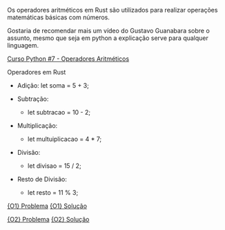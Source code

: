 Os operadores aritméticos em Rust são utilizados para realizar operações matemáticas básicas com números. 

Gostaria de recomendar mais um vídeo do Gustavo Guanabara sobre o assunto, mesmo que seja em python a explicação serve para qualquer linguagem.

[Curso Python #7 - Operadores Aritméticos](https://youtu.be/Vw6gLypRKmY?si=2PScULZ1MLWlhhDQ)

Operadores em Rust

- Adição:
	let soma = 5 + 3; 

- Subtração: 
	- let subtracao = 10 - 2; 

- Multiplicação:
	- let multuiplicacao = 4 * 7; 

- Divisão:
	- let divisao = 15 / 2; 

- Resto de Divisão:
	- let resto = 11 % 3;


[{O1} Problema](https://play.rust-lang.org/?version=stable&mode=debug&edition=2021&gist=b703618cade7e15ae574d894f0947eee)
[{O1} Solução](https://play.rust-lang.org/?version=stable&mode=debug&edition=2021&gist=1b65e474443f59a2dc1aabbe4e0ca47f)

[{O2} Problema](https://play.rust-lang.org/?version=stable&mode=debug&edition=2021&gist=ca8833b653ab8b2a5b4d1748d3ac71ab)
[{O2} Solução](https://play.rust-lang.org/?version=stable&mode=debug&edition=2021&gist=90b8ed6f8397e5ee61feba4b1452556b)

